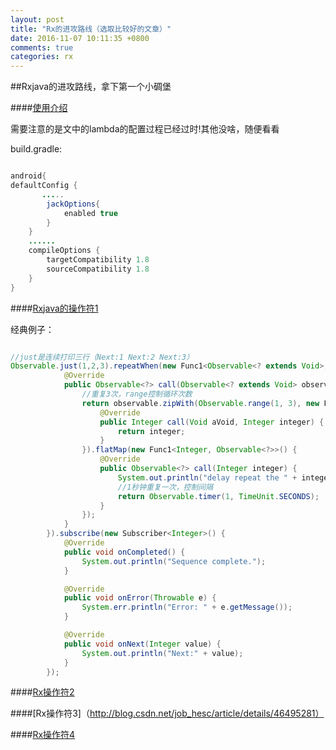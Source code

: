 ```yaml
---
layout: post
title: "Rx的进攻路线（选取比较好的文章）"
date: 2016-11-07 10:11:35 +0800
comments: true
categories: rx
---
```


##Rxjava的进攻路线，拿下第一个小碉堡

####[使用介绍](http://blog.csdn.net/job_hesc/article/details/45798307)

需要注意的是文中的lambda的配置过程已经过时!其他没啥，随便看看

build.gradle:

```java

android{
defaultConfig {
       .....
        jackOptions{
            enabled true
        }
    }
    ......
    compileOptions {
        targetCompatibility 1.8
        sourceCompatibility 1.8
    }
}

```

<!--more-->

####[Rxjava的操作符1](http://blog.csdn.net/job_hesc/article/details/46242117)

经典例子：

```java

//just是连续打印三行（Next:1 Next:2 Next:3）
Observable.just(1,2,3).repeatWhen(new Func1<Observable<? extends Void>, Observable<?>>() {
            @Override
            public Observable<?> call(Observable<? extends Void> observable) {
                //重复3次，range控制循环次数
                return observable.zipWith(Observable.range(1, 3), new Func2<Void, Integer, Integer>() {
                    @Override
                    public Integer call(Void aVoid, Integer integer) {
                        return integer;
                    }
                }).flatMap(new Func1<Integer, Observable<?>>() {
                    @Override
                    public Observable<?> call(Integer integer) {
                        System.out.println("delay repeat the " + integer + " count");
                        //1秒钟重复一次，控制间隔
                        return Observable.timer(1, TimeUnit.SECONDS);
                    }
                });
            }
        }).subscribe(new Subscriber<Integer>() {
            @Override
            public void onCompleted() {
                System.out.println("Sequence complete.");
            }

            @Override
            public void onError(Throwable e) {
                System.err.println("Error: " + e.getMessage());
            }

            @Override
            public void onNext(Integer value) {
                System.out.println("Next:" + value);
            }
        });

```

####[Rx操作符2](http://blog.csdn.net/job_hesc/article/details/46495281)

####[Rx操作符3]（http://blog.csdn.net/job_hesc/article/details/46495281）

####[Rx操作符4](http://blog.csdn.net/job_hesc/article/details/46612015)